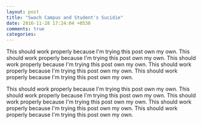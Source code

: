 ```yaml
---
layout: post
title: "Swach Campus and Student's Sucidie"
date: 2016-11-28 17:24:04 +0530
comments: true
categories: 
---
```

This should work properly because I'm trying this post own my own. This should work properly because I'm trying this post own my own. This should work properly because I'm trying this post own my own. This should work properly because I'm trying this post own my own. This should work properly because I'm trying this post own my own.

This should work properly because I'm trying this post own my own. This should work properly because I'm trying this post own my own. This should work properly because I'm trying this post own my own. This should work properly because I'm trying this post own my own. This should work properly because I'm trying this post own my own.